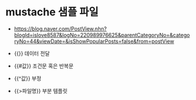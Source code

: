 # mustache 샘플 파일

- https://blog.naver.com/PostView.nhn?blogId=islove8587&logNo=220989976625&parentCategoryNo=&categoryNo=44&viewDate=&isShowPopularPosts=false&from=postView

- {{}} 데이터 전달

- {{#값}} 조건문 혹은 반복문

- {{^값}} 부정

- {{>파일명}} 부분 템플릿

